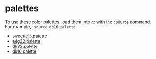 # palettes

To use these color palettes, load them into *rx* with the `:source` command.
For example, `:source db16.palette`.

* [sweetie16.palette](/palettes/sweetie16.palette)
* [edg32.palette](/palettes/edg16.palette)
* [db32.palette](/palettes/db32.palette)
* [db16.palette](/palettes/db16.palette)
